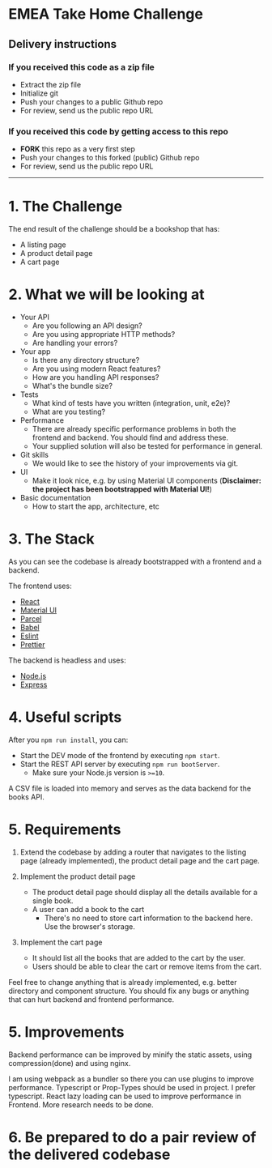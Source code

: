 # EMEA Take Home Challenge

## Delivery instructions

### If you received this code as a zip file

- Extract the zip file
- Initialize git
- Push your changes to a public Github repo
- For review, send us the public repo URL

### If you received this code by getting access to this repo

- **FORK** this repo as a very first step
- Push your changes to this forked (public) Github repo
- For review, send us the public repo URL

---

# 1. The Challenge

The end result of the challenge should be a bookshop that has:

- A listing page
- A product detail page
- A cart page

# 2. What we will be looking at

- Your API
  - Are you following an API design?
  - Are you using appropriate HTTP methods?
  - Are handling your errors?
- Your app
  - Is there any directory structure?
  - Are you using modern React features?
  - How are you handling API responses?
  - What's the bundle size?
- Tests
  - What kind of tests have you written (integration, unit, e2e)?
  - What are you testing?
- Performance
  - There are already specific performance problems in both the frontend and backend. You should find and address these.
  - Your supplied solution will also be tested for performance in general.
- Git skills
  - We would like to see the history of your improvements via git.
- UI
  - Make it look nice, e.g. by using Material UI components (**Disclaimer: the project has been bootstrapped with Material UI!**)
- Basic documentation
  - How to start the app, architecture, etc

# 3. The Stack

As you can see the codebase is already bootstrapped with a frontend and a backend.

The frontend uses:

- [React](https://reactjs.org/)
- [Material UI](https://material-ui.com/)
- [Parcel](https://parceljs.org/)
- [Babel](https://babeljs.io/)
- [Eslint](https://eslint.org/)
- [Prettier](https://prettier.io/)

The backend is headless and uses:

- [Node.js](https://nodejs.org/en/)
- [Express](https://expressjs.com/)

# 4. Useful scripts

After you `npm run install`, you can:

- Start the DEV mode of the frontend by executing `npm start`.
- Start the REST API server by executing `npm run bootServer`.
  - Make sure your Node.js version is `>=10`.

A CSV file is loaded into memory and serves as the data backend for the books API.

# 5. Requirements

1. Extend the codebase by adding a router that navigates to the listing page (already implemented), the product detail page and the cart page.

2. Implement the product detail page

   - The product detail page should display all the details available for a single book.
   - A user can add a book to the cart
     - There's no need to store cart information to the backend here. Use the browser's storage.

3. Implement the cart page
   - It should list all the books that are added to the cart by the user.
   - Users should be able to clear the cart or remove items from the cart.

Feel free to change anything that is already implemented, e.g. better directory and component structure. You should fix any bugs or anything that can hurt backend and frontend performance.

# 5. Improvements

Backend performance can be improved by minify the static assets, using compression(done) and using nginx.

I am using webpack as a bundler so there you can use plugins to improve performance. Typescript or Prop-Types should be used in project. I prefer typescript. React lazy loading can be used to improve performance in Frontend. More research needs to be done.

# 6. Be prepared to do a pair review of the delivered codebase
